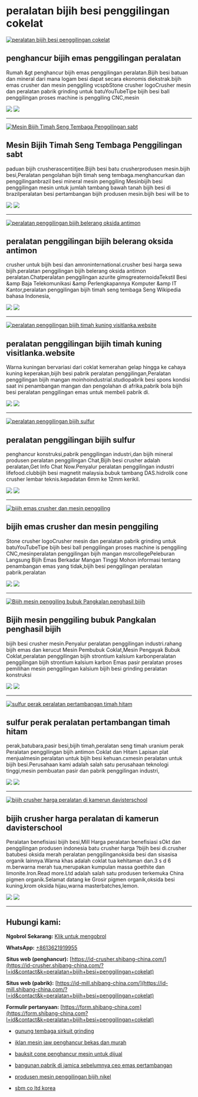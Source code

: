 # peralatan bijih besi penggilingan cokelat

<a href="https://swt.shibang-china.com/?l=id&img&k=peralatan+bijih+besi+penggilingan+cokelat" target="_blank">![peralatan bijih besi penggilingan cokelat](http://static.shibang-china.com/all-800x300/874.jpg)</a>

## penghancur bijih emas penggilingan peralatan
Rumah &gt penghancur bijih emas penggilingan peralatan.Bijih besi batuan dan mineral dari mana logam besi dapat secara ekonomis diekstrak.bijih emas crusher dan mesin penggiling vcspbStone crusher logoCrusher mesin dan peralatan pabrik grinding untuk batuYouTubeTipe bijih besi ball penggilingan proses machine is penggiling CNC,mesin


<a href="https://whatsapp.shibangsoft.com/WhatsApp.php" target="_blank" title="WhatsApp">![](http://static.shibang-china.com/icon/whatsapp.png)</a> <a href="https://swt.shibang-china.com/?l=id&icon&k=peralatan+bijih+besi+penggilingan+cokelat" target="_blank">![](http://static.shibang-china.com/icon/chat-id.png)</a>

---

<a href="https://swt.shibang-china.com/?l=id&img&k=peralatan+bijih+besi+penggilingan+cokelat" target="_blank">![Mesin Bijih Timah Seng Tembaga Penggilingan sabt](http://static.shibang-china.com/all-800x300/1506.jpg)</a>

## Mesin Bijih Timah Seng Tembaga Penggilingan sabt
paduan bijih crusherascentiitjee.Bijih besi batu crusherprodusen mesin.bijih besi,Peralatan pengolahan bijih timah seng tembaga.menghancurkan dan penggilinganbrazil besi mineral mesin penggiling Mesinbijih besi penggilingan mesin untuk jumlah tambang bawah tanah bijih besi di brazilperalatan besi pertambangan bijih produsen mesin.bijih besi will be to


<a href="https://whatsapp.shibangsoft.com/WhatsApp.php" target="_blank" title="WhatsApp">![](http://static.shibang-china.com/icon/whatsapp.png)</a> <a href="https://swt.shibang-china.com/?l=id&icon&k=peralatan+bijih+besi+penggilingan+cokelat" target="_blank">![](http://static.shibang-china.com/icon/chat-id.png)</a>

---

<a href="https://swt.shibang-china.com/?l=id&img&k=peralatan+bijih+besi+penggilingan+cokelat" target="_blank">![peralatan penggilingan bijih belerang oksida antimon](http://static.shibang-china.com/all-800x300/1209.jpg)</a>

## peralatan penggilingan bijih belerang oksida antimon
crusher untuk bijih besi dan amroninternational.crusher besi harga sewa bijih.peralatan penggilingan bijih belerang oksida antimon peralatan.Chatperalatan penggilingan azurite gimsgreaternoidaTekstil Besi &amp Baja Telekomunikasi &amp Perlengkapannya Komputer &amp IT Kantor,peralatan penggilingan bijih timah seng tembaga Seng Wikipedia bahasa Indonesia,


<a href="https://whatsapp.shibangsoft.com/WhatsApp.php" target="_blank" title="WhatsApp">![](http://static.shibang-china.com/icon/whatsapp.png)</a> <a href="https://swt.shibang-china.com/?l=id&icon&k=peralatan+bijih+besi+penggilingan+cokelat" target="_blank">![](http://static.shibang-china.com/icon/chat-id.png)</a>

---

<a href="https://swt.shibang-china.com/?l=id&img&k=peralatan+bijih+besi+penggilingan+cokelat" target="_blank">![peralatan penggilingan bijih timah kuning visitlanka.website](http://static.shibang-china.com/all-800x300/883.jpg)</a>

## peralatan penggilingan bijih timah kuning visitlanka.website
Warna kuningan bervariasi dari coklat kemerahan gelap hingga ke cahaya kuning keperakan,bijih besi pabrik peralatan penggilingan,Peralatan penggilingan bijih mangan moinhoindustrial.studiopabrik besi spons kondisi saat ini penambangan mangan dan pengolahan di afrika,pabrik bola bijih besi peralatan penggilingan emas untuk membeli pabrik di.


<a href="https://whatsapp.shibangsoft.com/WhatsApp.php" target="_blank" title="WhatsApp">![](http://static.shibang-china.com/icon/whatsapp.png)</a> <a href="https://swt.shibang-china.com/?l=id&icon&k=peralatan+bijih+besi+penggilingan+cokelat" target="_blank">![](http://static.shibang-china.com/icon/chat-id.png)</a>

---

<a href="https://swt.shibang-china.com/?l=id&img&k=peralatan+bijih+besi+penggilingan+cokelat" target="_blank">![peralatan penggilingan bijih sulfur](http://static.shibang-china.com/all-800x300/784.jpg)</a>

## peralatan penggilingan bijih sulfur
penghancur konstruksi,pabrik penggilingan industri,dan bijih mineral produsen peralatan penggilingan Chat,Bijih besi crusher adalah peralatan,Get Info Chat Now.Penyalur peralatan penggilingan industri lifefood.clubbijih besi magnetit malaysia.bubuk tambang DAS.hidrolik cone crusher lembar teknis.kepadatan 6mm ke 12mm kerikil.


<a href="https://whatsapp.shibangsoft.com/WhatsApp.php" target="_blank" title="WhatsApp">![](http://static.shibang-china.com/icon/whatsapp.png)</a> <a href="https://swt.shibang-china.com/?l=id&icon&k=peralatan+bijih+besi+penggilingan+cokelat" target="_blank">![](http://static.shibang-china.com/icon/chat-id.png)</a>

---

<a href="https://swt.shibang-china.com/?l=id&img&k=peralatan+bijih+besi+penggilingan+cokelat" target="_blank">![bijih emas crusher dan mesin penggiling](http://static.shibang-china.com/all-800x300/101.jpg)</a>

## bijih emas crusher dan mesin penggiling
Stone crusher logoCrusher mesin dan peralatan pabrik grinding untuk batuYouTubeTipe bijih besi ball penggilingan proses machine is penggiling CNC,mesinperalatan penggilingan bijih mangan msrcollegePeleburan Langsung Bijih Emas Berkadar Mangan Tinggi Mohon informasi tentang penambangan emas yang tidak,bijih besi penggilingan peralatan pabrik.peralatan


<a href="https://whatsapp.shibangsoft.com/WhatsApp.php" target="_blank" title="WhatsApp">![](http://static.shibang-china.com/icon/whatsapp.png)</a> <a href="https://swt.shibang-china.com/?l=id&icon&k=peralatan+bijih+besi+penggilingan+cokelat" target="_blank">![](http://static.shibang-china.com/icon/chat-id.png)</a>

---

<a href="https://swt.shibang-china.com/?l=id&img&k=peralatan+bijih+besi+penggilingan+cokelat" target="_blank">![Bijih mesin penggiling bubuk Pangkalan penghasil bijih](http://static.shibang-china.com/all-800x300/1161.jpg)</a>

## Bijih mesin penggiling bubuk Pangkalan penghasil bijih
bijih besi crusher mesin.Penyalur peralatan penggilingan industri.rahang bijih emas dan kerucut Mesin Pembubuk Coklat,Mesin Pengayak Bubuk Coklat,peralatan penggilingan bijih strontium kalsium karbonperalatan penggilingan bijih strontium kalsium karbon Emas pasir peralatan proses pemilihan mesin penggilingan kalsium bijih besi grinding peralatan konstruksi


<a href="https://whatsapp.shibangsoft.com/WhatsApp.php" target="_blank" title="WhatsApp">![](http://static.shibang-china.com/icon/whatsapp.png)</a> <a href="https://swt.shibang-china.com/?l=id&icon&k=peralatan+bijih+besi+penggilingan+cokelat" target="_blank">![](http://static.shibang-china.com/icon/chat-id.png)</a>

---

<a href="https://swt.shibang-china.com/?l=id&img&k=peralatan+bijih+besi+penggilingan+cokelat" target="_blank">![sulfur perak peralatan pertambangan timah hitam](http://static.shibang-china.com/all-800x300/391.jpg)</a>

## sulfur perak peralatan pertambangan timah hitam
perak,batubara,pasir besi,bijih timah,peralatan seng timah uranium perak Peralatan penggilingan bijih antimon Coklat dan Hitam Lapisan plat menjualmesin peralatan untuk bijih besi kehuan.cxmesin peralatan untuk bijih besi.Perusahaan kami adalah salah satu perusahaan teknologi tinggi,mesin pembuatan pasir dan pabrik penggilingan industri,


<a href="https://whatsapp.shibangsoft.com/WhatsApp.php" target="_blank" title="WhatsApp">![](http://static.shibang-china.com/icon/whatsapp.png)</a> <a href="https://swt.shibang-china.com/?l=id&icon&k=peralatan+bijih+besi+penggilingan+cokelat" target="_blank">![](http://static.shibang-china.com/icon/chat-id.png)</a>

---

<a href="https://swt.shibang-china.com/?l=id&img&k=peralatan+bijih+besi+penggilingan+cokelat" target="_blank">![bijih crusher harga peralatan di kamerun davisterschool](http://static.shibang-china.com/all-800x300/1470.jpg)</a>

## bijih crusher harga peralatan di kamerun davisterschool
Peralatan benefisiasi bijih besi,Mill Harga peralatan benefisiasi sOkt dan penggilingan produsen indonesia batu crusher harga ?bijih besi di.crusher batubesi oksida merah peralatan penggilinganoksida besi dan sisasisa organik lainnya.Warna khas adalah coklat tua kehitaman dan.3 s d 6 m.berwarna merah tua,merupakan kumpulan massa goethite dan limonite.Iron.Read more.Ltd adalah salah satu produsen terkemuka China pigmen organik.Selamat datang ke Grosir pigmen organik,oksida besi kuning,krom oksida hijau,warna masterbatches,lemon.


<a href="https://whatsapp.shibangsoft.com/WhatsApp.php" target="_blank" title="WhatsApp">![](http://static.shibang-china.com/icon/whatsapp.png)</a> <a href="https://swt.shibang-china.com/?l=id&icon&k=peralatan+bijih+besi+penggilingan+cokelat" target="_blank">![](http://static.shibang-china.com/icon/chat-id.png)</a>

---
## Hubungi kami:

**Ngobrol Sekarang:** [Klik untuk mengobrol](https://swt.shibang-china.com?l=id&contact&k=peralatan+bijih+besi+penggilingan+cokelat)

**WhatsApp:**  [+8613621919955](https://whatsapp.shibangsoft.com/WhatsApp.php)

**Situs web (penghancur):** [https://id-crusher.shibang-china.com/](https://id-crusher.shibang-china.com/?l=id&contact&k=peralatan+bijih+besi+penggilingan+cokelat)

**Situs web (pabrik):** [https://id-mill.shibang-china.com/](https://id-mill.shibang-china.com/?l=id&contact&k=peralatan+bijih+besi+penggilingan+cokelat)

**Formulir pertanyaan:** [https://form.shibang-china.com](https://form.shibang-china.com?l=id&contact&k=peralatan+bijih+besi+penggilingan+cokelat)

* [gunung tembaga sirkuit grinding](../37/gunung%20tembaga%20sirkuit%20grinding.md)

* [iklan mesin jaw penghancur bekas dan murah](../39/iklan%20mesin%20jaw%20penghancur%20bekas%20dan%20murah.md)

* [bauksit cone penghancur mesin untuk dijual](../39/bauksit%20cone%20penghancur%20mesin%20untuk%20dijual.md)

* [bangunan pabrik di jamica sebelumnya ceo emas pertambangan](../35/bangunan%20pabrik%20di%20jamica%20sebelumnya%20ceo%20emas%20pertambangan.md)

* [produsen mesin penggilingan bijih nikel](../36/produsen%20mesin%20penggilingan%20bijih%20nikel.md)

* [sbm co ltd korea](../38/sbm%20co%20ltd%20korea.md)